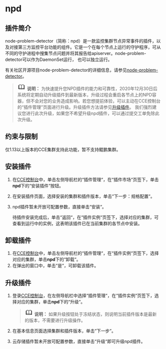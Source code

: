 # npd<a name="cce_01_0132"></a>

## 插件简介<a name="section173631312185614"></a>

node-problem-detector（简称：npd）是一款监控集群节点异常事件的插件，以及对接第三方监控平台功能的组件。它是一个在每个节点上运行的守护程序，可从不同的守护进程中搜集节点问题并将其报告给apiserver。node-problem-detector可以作为DaemonSet运行， 也可以独立运行。

有关社区开源项目node-problem-detector的详细信息，请参见[node-problem-detector](https://github.com/kubernetes/node-problem-detector)。

>![](public_sys-resources/icon-note.gif) **说明：** 
>为快速提升您NPD插件的能力和可靠性，2020年12月30日后系统将定期自动升级插件到最新版本，升级过程会重启各节点上的NPD容器，但不会对您的业务造成影响。若您想提前体验，可以主动在CCE控制台的“插件管理”页面进行升级。升级插件方法请参见[升级插件](#section136451128328)。
>我们强烈建议您进行此次升级，如果您不希望升级npd插件，可以通过提交工单免除此次升级。

## 约束与限制<a name="section11172124718374"></a>

仅1.13以上版本的CCE集群支持此功能，暂不支持鲲鹏集群。

## 安装插件<a name="section189463341114"></a>

1.  在[CCE控制台](https://console.huaweicloud.com/cce2.0/?utm_source=helpcenter)中，单击左侧导航栏的“插件管理“，在“插件市场“页签下，单击**npd**下的“安装插件“按钮。
2.  在安装插件页面，选择安装的集群和插件版本，单击“下一步：规格配置“。
3.  npd插件暂未开放可配置参数，直接单击“安装“。

    待插件安装完成后，单击“返回“，在“插件实例“页签下，选择对应的集群，可查看到运行中的实例，这表明该插件已在当前集群的各节点中安装。


## 卸载插件<a name="section1395073191112"></a>

1.  在[CCE控制台](https://console.huaweicloud.com/cce2.0/?utm_source=helpcenter)中，单击左侧导航栏的“插件管理“，在“插件实例“页签下，选择对应的集群，单击**npd**下的“卸载“。
2.  在弹出的窗口中，单击“是“，可卸载该插件。

## 升级插件<a name="section136451128328"></a>

1.  登录[CCE控制台](https://console.huaweicloud.com/cce2.0/?utm_source=helpcenter)，在左侧导航栏中选择“插件管理“，在“插件实例“页签下，选择对应的集群，单击**npd**下的“升级“。

    >![](public_sys-resources/icon-note.gif) **说明：** 
    >如果升级按钮处于冻结状态，则说明当前插件版本是最新的版本，不需要进行升级操作。

2.  在基本信息页面选择集群和插件版本，单击“下一步“。
3.  云存储插件暂未开放可配置参数，直接单击“升级“即可升级npd插件。

